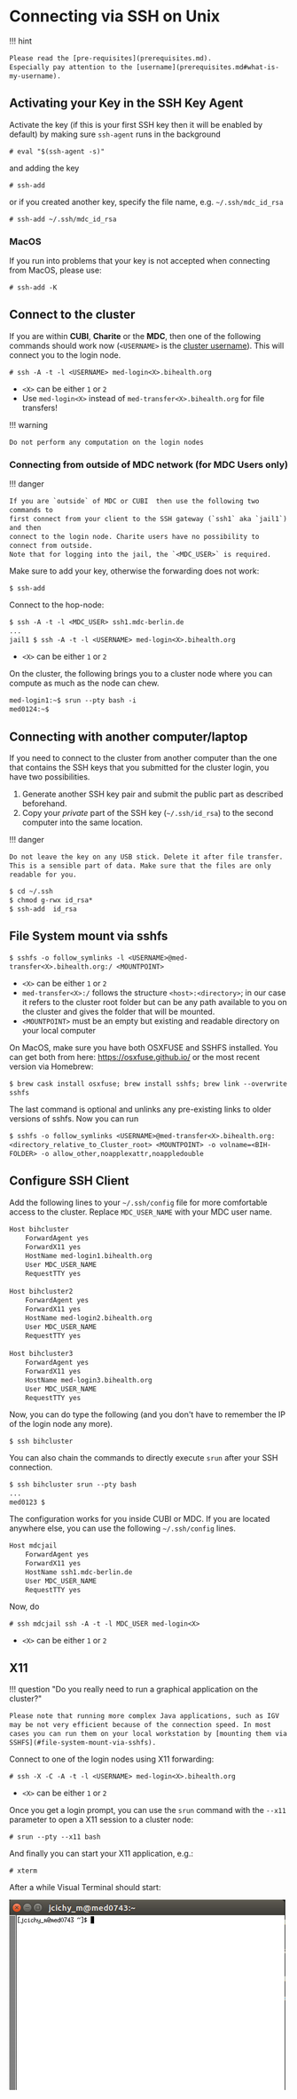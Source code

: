 # Connecting via SSH on Unix

!!! hint

    Please read the [pre-requisites](prerequisites.md).
    Especially pay attention to the [username](prerequisites.md#what-is-my-username).

## Activating your Key in the SSH Key Agent

Activate the key (if this is your first SSH key then it will be enabled by default) by making sure `ssh-agent` runs in the background

```
# eval "$(ssh-agent -s)"
```

and adding the key

```
# ssh-add
```

or if you created another key, specify the file name, e.g. `~/.ssh/mdc_id_rsa`

```
# ssh-add ~/.ssh/mdc_id_rsa
```

### MacOS

If you run into problems that your key is not accepted when connecting from MacOS,
please use:

```
# ssh-add -K
```

## Connect to the cluster

If you are within **CUBI**, **Charite** or the **MDC**, then one of the
following commands should work now (`<USERNAME>` is the
[cluster username](prerequisites.md#what-is-my-username)). This will connect you to the login node.

```
# ssh -A -t -l <USERNAME> med-login<X>.bihealth.org
```

* `<X>` can be either `1` or `2`
* Use `med-login<X>` instead of `med-transfer<X>.bihealth.org` for file transfers!

!!! warning

    Do not perform any computation on the login nodes

### Connecting from outside of MDC network (for MDC Users only)

!!! danger

    If you are `outside` of MDC or CUBI  then use the following two commands to
    first connect from your client to the SSH gateway (`ssh1` aka `jail1`) and then
    connect to the login node. Charite users have no possibility to connect from outside.
    Note that for logging into the jail, the `<MDC_USER>` is required.

Make sure to add your key, otherwise the forwarding does not work:

```
$ ssh-add
```

Connect to the hop-node:

```
$ ssh -A -t -l <MDC_USER> ssh1.mdc-berlin.de
...
jail1 $ ssh -A -t -l <USERNAME> med-login<X>.bihealth.org
```

* `<X>` can be either `1` or `2`

On the cluster, the following brings you to a cluster node where you can
compute as much as the node can chew.

```
med-login1:~$ srun --pty bash -i
med0124:~$
```

## Connecting with another computer/laptop

If you need to connect to the cluster from another computer than the one
that contains the SSH keys that you submitted for the cluster login, you
have two possibilities.

1. Generate another SSH key pair and submit the public part as described
   beforehand.
2. Copy your _private_ part of the SSH key (`~/.ssh/id_rsa`) to the second
   computer into the same location.

!!! danger

    Do not leave the key on any USB stick. Delete it after file transfer.
    This is a sensible part of data. Make sure that the files are only readable for you.

```
$ cd ~/.ssh
$ chmod g-rwx id_rsa*
$ ssh-add  id_rsa
```

## File System mount via sshfs

```
$ sshfs -o follow_symlinks -l <USERNAME>@med-transfer<X>.bihealth.org:/ <MOUNTPOINT>
```

* `<X>` can be either `1` or `2`
* `med-transfer<X>:/` follows the structure `<host>:<directory>`; in our case it refers to the cluster root folder but can be any path available to you on the cluster and gives the folder that will be mounted.
* `<MOUNTPOINT>` must be an empty but existing and readable directory on your
local computer

On MacOS, make sure you have both OSXFUSE and SSHFS installed. You can get both from here: https://osxfuse.github.io/ or the most recent version via Homebrew:
```
$ brew cask install osxfuse; brew install sshfs; brew link --overwrite sshfs
```
The last command is optional and unlinks any pre-existing links to older versions of sshfs.
Now you can run
```
$ sshfs -o follow_symlinks <USERNAME>@med-transfer<X>.bihealth.org:<directory_relative_to_Cluster_root> <MOUNTPOINT> -o volname=<BIH-FOLDER> -o allow_other,noapplexattr,noappledouble
```

## Configure SSH Client

Add the following lines to your `~/.ssh/config` file for more comfortable access to the cluster.
Replace `MDC_USER_NAME` with your MDC user name.

```
Host bihcluster
    ForwardAgent yes
    ForwardX11 yes
    HostName med-login1.bihealth.org
    User MDC_USER_NAME
    RequestTTY yes

Host bihcluster2
    ForwardAgent yes
    ForwardX11 yes
    HostName med-login2.bihealth.org
    User MDC_USER_NAME
    RequestTTY yes

Host bihcluster3
    ForwardAgent yes
    ForwardX11 yes
    HostName med-login3.bihealth.org
    User MDC_USER_NAME
    RequestTTY yes
```

Now, you can do type the following (and you don't have to remember the IP of the login node any more).

```
$ ssh bihcluster
```

You can also chain the commands to directly execute `srun` after your SSH connection.

```
$ ssh bihcluster srun --pty bash
...
med0123 $
```

The configuration works for you inside CUBI or MDC.
If you are located anywhere else, you can use the following `~/.ssh/config` lines.

```
Host mdcjail
    ForwardAgent yes
    ForwardX11 yes
    HostName ssh1.mdc-berlin.de
    User MDC_USER_NAME
    RequestTTY yes
```

Now, do

```
# ssh mdcjail ssh -A -t -l MDC_USER med-login<X>
```

* `<X>` can be either `1` or `2`

## X11

!!! question "Do you really need to run a graphical application on the cluster?"

    Please note that running more complex Java applications, such as IGV may be not very efficient because of the connection speed. In most cases you can run them on your local workstation by [mounting them via SSHFS](#file-system-mount-via-sshfs).

Connect to one of the login nodes using X11 forwarding:

```
# ssh -X -C -A -t -l <USERNAME> med-login<X>.bihealth.org
```

* `<X>` can be either `1` or `2`

Once you get a login prompt, you can use the `srun` command with the `--x11` parameter to open a X11 session to a cluster node:

```
# srun --pty --x11 bash
```

And finally you can start your X11 application, e.g.:
```
# xterm
```

After a while Visual Terminal should start:

![](figures/xterm_linux.png)

